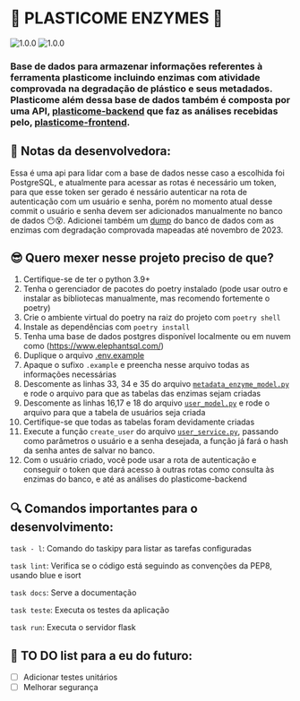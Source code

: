[python-image]:https://img.shields.io/badge/python-^3.9-yellow
[flask-image]:https://img.shields.io/badge/flask-^2.3.2-gree
[poetry-image]: https://img.shields.io/badge/poetry-^1.5.1-blue


# 🍄 PLASTICOME ENZYMES 🍄
![1.0.0][python-image] ![1.0.0][poetry-image]
### Base de dados para armazenar informações referentes à ferramenta plasticome incluindo enzimas com atividade comprovada na degradação de plástico e seus metadados. Plasticome além dessa base de dados também é composta por uma API, [plasticome-backend](https://github.com/blueevee/plasticome-backend) que faz as análises recebidas pelo, [plasticome-frontend](https://github.com/blueevee/plasticome-frontend).


## 💙 Notas da desenvolvedora:
Essa é uma api para lidar com a base de dados nesse caso a escolhida foi PostgreSQL, e atualmente para acessar as rotas é necessário um token, para que esse token ser gerado é nessário autenticar na rota de autenticação com um usuário e senha, porém no momento atual desse commit o usuário e senha devem ser adicionados manualmente no banco de dados 😶😵. Adicionei também um [dump](./dump/) do banco de dados com as enzimas com degradação comprovada mapeadas até novembro de 2023.


## 😎 Quero mexer nesse projeto preciso de que?
1. Certifique-se de ter o python 3.9+
2. Tenha o gerenciador de pacotes do poetry instalado (pode usar outro e instalar as bibliotecas manualmente, mas recomendo fortemente o poetry)
3. Crie o ambiente virtual do poetry na raiz do projeto com `poetry shell`
4. Instale as dependências com `poetry install`
5. Tenha uma base de dados postgres disponível localmente ou em nuvem como (https://www.elephantsql.com/)
6. Duplique o arquivo [.env.example](/.env.example)
7. Apaque o sufixo `.example` e preencha nesse arquivo todas as informações necessárias 
8. Descomente as linhas 33, 34 e 35 do arquivo [`metadata_enzyme_model.py`](/plasticome_metadata/models/metadata_enzyme_model.py) e rode o arquivo para que as tabelas das enzimas sejam criadas
9. Descomente as linhas 16,17 e 18 do arquivo [`user_model.py`](/plasticome_metadata/models/user_model.py) e rode o arquivo para que a tabela de usuários seja criada
10. Certifique-se que todas as tabelas foram devidamente criadas
11. Execute a função `create_user` do arquivo [`user_service.py`](/plasticome_metadata/services/user_service.py), passando como parâmetros o usuário e a senha desejada, a função já fará o hash da senha antes de salvar no banco.
12. Com o usuário criado, você pode usar a rota de autenticação e conseguir o token que dará acesso à outras rotas como consulta às enzimas do banco, e até as análises do plasticome-backend



## 🔍 Comandos importantes para o desenvolvimento:
`task - l`: Comando do taskipy para listar as tarefas configuradas

`task lint`: Verifica se o código está seguindo as convenções da PEP8, usando blue e isort

`task docs`: Serve a documentação

`task teste`: Executa os testes da aplicação

`task run`: Executa o servidor flask


## 🧾 TO DO list para a eu do futuro:
- [ ] Adicionar testes unitários
- [ ] Melhorar segurança